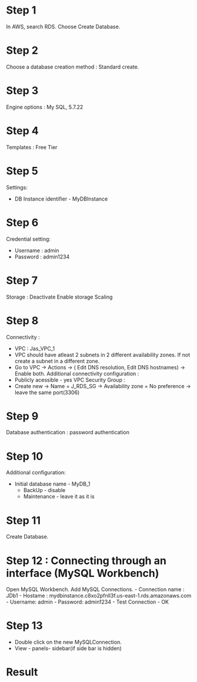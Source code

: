 # Step 1
In AWS, search RDS. Choose Create Database.
# Step 2
Choose a database creation method : Standard create.
# Step 3
Engine options : My SQL, 5.7.22
# Step 4
Templates : Free Tier
# Step 5
Settings:
  - DB Instance identifier - MyDBInstance
# Step 6
Credential setting:
  - Username : admin
  - Password : admin1234
# Step 7
Storage : Deactivate Enable storage Scaling
# Step 8
Connectivity :
  - VPC : Jas_VPC_1
  - VPC should have atleast 2 subnets in 2 different availability zones. If not create a subnet in a different zone.
  - Go to VPC -> Actions -> ( Edit DNS resolution, Edit DNS hostnames) -> Enable both.
Additional connectivity configuration :
  - Publicly acessible - yes
VPC Security Group :
  - Create new -> Name = J_RDS_SG -> Availability zone = No preference -> leave the same port(3306)
# Step 9
Database authentication :  password authentication
# Step 10
Additional configuration:
  - Initial database name - MyDB_1
	- BackUp - disable
	- Maintenance - leave it as it is
# Step 11
Create Database.

# Step 12 : Connecting through an interface (MySQL Workbench)
Open MySQL Workbench. Add MySQL Connections.
	- Connection name : JDb1
	- Hostame : mydbinstance.c8xo2pfnll3f.us-east-1.rds.amazonaws.com
	- Username: admin
	- Password: admin1234
	- Test Connection - OK
# Step 13
  - Double click on the new MySQLConnection.
  - View - panels- sidebar(if side bar is hidden)
# Result
